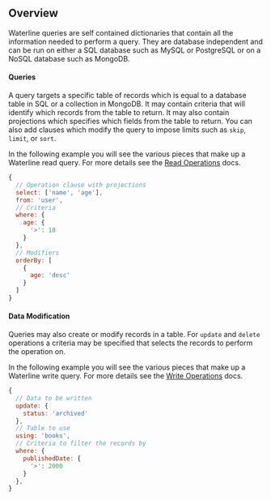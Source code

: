 ## Overview

Waterline queries are self contained dictionaries that contain all the information needed to perform a query. They are database independent and can be run on either a SQL database such as MySQL or PostgreSQL or on a NoSQL database such as MongoDB.

#### Queries

A query targets a specific table of records which is equal to a database table in SQL or a collection in MongoDB. It may contain criteria that will identify which records from the table to return. It may also contain projections which specifies which fields from the table to return. You can also add clauses which modify the query to impose limits such as `skip`, `limit`, or `sort`.

In the following example you will see the various pieces that make up a Waterline read query. For more details see the [Read Operations](read-operations.md) docs.

```javascript
{
  // Operation clause with projections
  select: ['name', 'age'],
  from: 'user',
  // Criteria
  where: {
    age: {
      '>': 18
    }
  },
  // Modifiers
  orderBy: [
    {
      age: 'desc'
    }
  ]
}
```

#### Data Modification

Queries may also create or modify records in a table. For `update` and `delete` operations a criteria may be specified that selects the records to perform the operation on.

In the following example you will see the various pieces that make up a Waterline write query. For more details see the [Write Operations](write-operations.md) docs.

```javascript
{
  // Data to be written
  update: {
    status: 'archived'
  },
  // Table to use
  using: 'books',
  // Criteria to filter the records by
  where: {
    publishedDate: {
      '>': 2000
    }
  },
}
```
